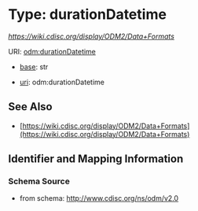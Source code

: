 # Type: durationDatetime




_https://wiki.cdisc.org/display/ODM2/Data+Formats_



URI: [odm:durationDatetime](http://www.cdisc.org/ns/odm/v2.0/durationDatetime)

* [base](https://w3id.org/linkml/base): str

* [uri](https://w3id.org/linkml/uri): odm:durationDatetime









## See Also

* [https://wiki.cdisc.org/display/ODM2/Data+Formats](https://wiki.cdisc.org/display/ODM2/Data+Formats)

## Identifier and Mapping Information







### Schema Source


* from schema: http://www.cdisc.org/ns/odm/v2.0



